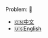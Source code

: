 Problem: :link: 
- [:cn:中文](https://leetcode-cn.com/problems/reverse-nodes-in-k-group)
- [:us:English](https://leetcode.com/problems/reverse-nodes-in-k-group)